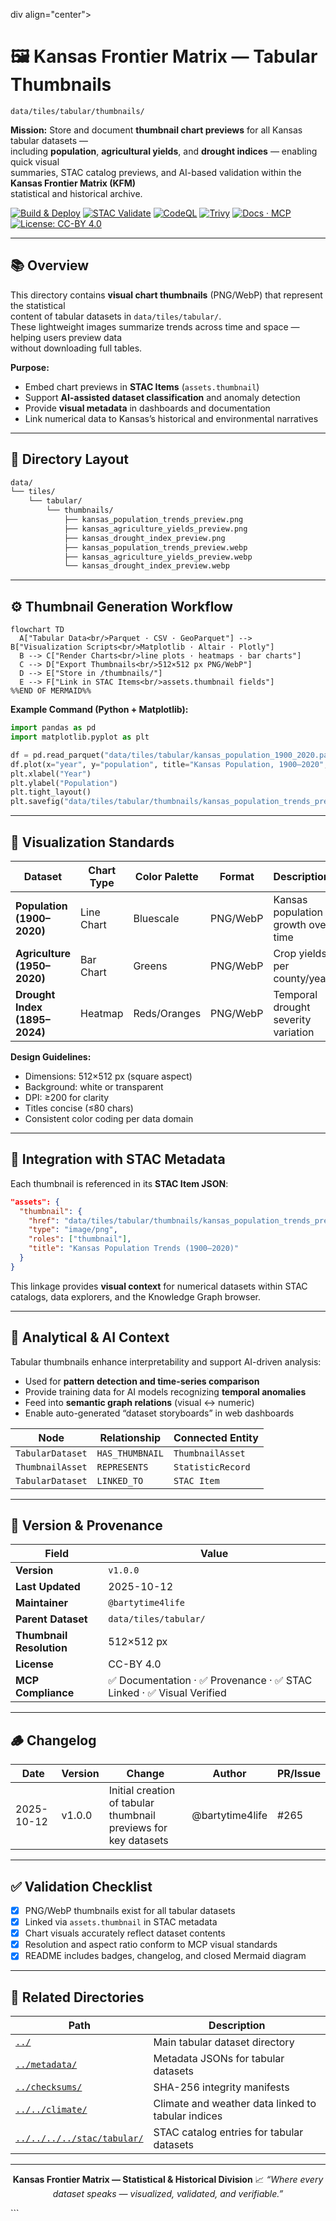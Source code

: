 div align="center">

# 🖼️ Kansas Frontier Matrix — Tabular Thumbnails  
`data/tiles/tabular/thumbnails/`

**Mission:** Store and document **thumbnail chart previews** for all Kansas tabular datasets —  
including **population**, **agricultural yields**, and **drought indices** — enabling quick visual  
summaries, STAC catalog previews, and AI-based validation within the **Kansas Frontier Matrix (KFM)**  
statistical and historical archive.

[![Build & Deploy](https://github.com/bartytime4life/Kansas-Frontier-Matrix/actions/workflows/site.yml/badge.svg)](../../../../../.github/workflows/site.yml)
[![STAC Validate](https://github.com/bartytime4life/Kansas-Frontier-Matrix/actions/workflows/stac-validate.yml/badge.svg)](../../../../../.github/workflows/stac-validate.yml)
[![CodeQL](https://github.com/bartytime4life/Kansas-Frontier-Matrix/actions/workflows/codeql.yml/badge.svg)](../../../../../.github/workflows/codeql.yml)
[![Trivy](https://github.com/bartytime4life/Kansas-Frontier-Matrix/actions/workflows/trivy.yml/badge.svg)](../../../../../.github/workflows/trivy.yml)
[![Docs · MCP](https://img.shields.io/badge/Docs-MCP-blue)](../../../../../docs/)
[![License: CC-BY 4.0](https://img.shields.io/badge/License-CC--BY%204.0-green)](../../../../../LICENSE)

</div>

---

## 📚 Overview

This directory contains **visual chart thumbnails** (PNG/WebP) that represent the statistical  
content of tabular datasets in `data/tiles/tabular/`.  
These lightweight images summarize trends across time and space — helping users preview data  
without downloading full tables.

**Purpose:**
- Embed chart previews in **STAC Items** (`assets.thumbnail`)  
- Support **AI-assisted dataset classification** and anomaly detection  
- Provide **visual metadata** in dashboards and documentation  
- Link numerical data to Kansas’s historical and environmental narratives  

---

## 📂 Directory Layout

```bash
data/
└── tiles/
    └── tabular/
        └── thumbnails/
            ├── kansas_population_trends_preview.png
            ├── kansas_agriculture_yields_preview.png
            ├── kansas_drought_index_preview.png
            ├── kansas_population_trends_preview.webp
            ├── kansas_agriculture_yields_preview.webp
            └── kansas_drought_index_preview.webp
````

---

## ⚙️ Thumbnail Generation Workflow

```mermaid
flowchart TD
  A["Tabular Data<br/>Parquet · CSV · GeoParquet"] --> B["Visualization Scripts<br/>Matplotlib · Altair · Plotly"]
  B --> C["Render Charts<br/>line plots · heatmaps · bar charts"]
  C --> D["Export Thumbnails<br/>512×512 px PNG/WebP"]
  D --> E["Store in /thumbnails/"]
  E --> F["Link in STAC Items<br/>assets.thumbnail fields"]
%%END OF MERMAID%%
```

**Example Command (Python + Matplotlib):**

```python
import pandas as pd
import matplotlib.pyplot as plt

df = pd.read_parquet("data/tiles/tabular/kansas_population_1900_2020.parquet")
df.plot(x="year", y="population", title="Kansas Population, 1900–2020", legend=False)
plt.xlabel("Year")
plt.ylabel("Population")
plt.tight_layout()
plt.savefig("data/tiles/tabular/thumbnails/kansas_population_trends_preview.png", dpi=200)
```

---

## 🎨 Visualization Standards

| Dataset                       | Chart Type | Color Palette | Format   | Description                         |
| ----------------------------- | ---------- | ------------- | -------- | ----------------------------------- |
| **Population (1900–2020)**    | Line Chart | Bluescale     | PNG/WebP | Kansas population growth over time  |
| **Agriculture (1950–2020)**   | Bar Chart  | Greens        | PNG/WebP | Crop yields per county/year         |
| **Drought Index (1895–2024)** | Heatmap    | Reds/Oranges  | PNG/WebP | Temporal drought severity variation |

**Design Guidelines:**

* Dimensions: 512×512 px (square aspect)
* Background: white or transparent
* DPI: ≥200 for clarity
* Titles concise (≤80 chars)
* Consistent color coding per data domain

---

## 🧩 Integration with STAC Metadata

Each thumbnail is referenced in its **STAC Item JSON**:

```json
"assets": {
  "thumbnail": {
    "href": "data/tiles/tabular/thumbnails/kansas_population_trends_preview.png",
    "type": "image/png",
    "roles": ["thumbnail"],
    "title": "Kansas Population Trends (1900–2020)"
  }
}
```

This linkage provides **visual context** for numerical datasets within
STAC catalogs, data explorers, and the Knowledge Graph browser.

---

## 🧠 Analytical & AI Context

Tabular thumbnails enhance interpretability and support AI-driven analysis:

* Used for **pattern detection and time-series comparison**
* Provide training data for AI models recognizing **temporal anomalies**
* Feed into **semantic graph relations** (visual ↔ numeric)
* Enable auto-generated “dataset storyboards” in web dashboards

| Node             | Relationship    | Connected Entity  |
| ---------------- | --------------- | ----------------- |
| `TabularDataset` | `HAS_THUMBNAIL` | `ThumbnailAsset`  |
| `ThumbnailAsset` | `REPRESENTS`    | `StatisticRecord` |
| `TabularDataset` | `LINKED_TO`     | `STAC Item`       |

---

## 🧮 Version & Provenance

| Field                    | Value                                                              |
| ------------------------ | ------------------------------------------------------------------ |
| **Version**              | `v1.0.0`                                                           |
| **Last Updated**         | 2025-10-12                                                         |
| **Maintainer**           | `@bartytime4life`                                                  |
| **Parent Dataset**       | `data/tiles/tabular/`                                              |
| **Thumbnail Resolution** | 512×512 px                                                         |
| **License**              | CC-BY 4.0                                                          |
| **MCP Compliance**       | ✅ Documentation · ✅ Provenance · ✅ STAC Linked · ✅ Visual Verified |

---

## 🪵 Changelog

| Date       | Version | Change                                                          | Author          | PR/Issue |
| ---------- | ------- | --------------------------------------------------------------- | --------------- | -------- |
| 2025-10-12 | v1.0.0  | Initial creation of tabular thumbnail previews for key datasets | @bartytime4life | #265     |

---

## ✅ Validation Checklist

* [x] PNG/WebP thumbnails exist for all tabular datasets
* [x] Linked via `assets.thumbnail` in STAC metadata
* [x] Chart visuals accurately reflect dataset contents
* [x] Resolution and aspect ratio conform to MCP visual standards
* [x] README includes badges, changelog, and closed Mermaid diagram

---

## 🔗 Related Directories

| Path                                                     | Description                                        |
| -------------------------------------------------------- | -------------------------------------------------- |
| [`../`](../)                                             | Main tabular dataset directory                     |
| [`../metadata/`](../metadata/)                           | Metadata JSONs for tabular datasets                |
| [`../checksums/`](../checksums/)                         | SHA-256 integrity manifests                        |
| [`../../climate/`](../../climate/)                       | Climate and weather data linked to tabular indices |
| [`../../../../stac/tabular/`](../../../../stac/tabular/) | STAC catalog entries for tabular datasets          |

---

<div align="center">

**Kansas Frontier Matrix — Statistical & Historical Division**
📈 *“Where every dataset speaks — visualized, validated, and verifiable.”*

</div>
```

